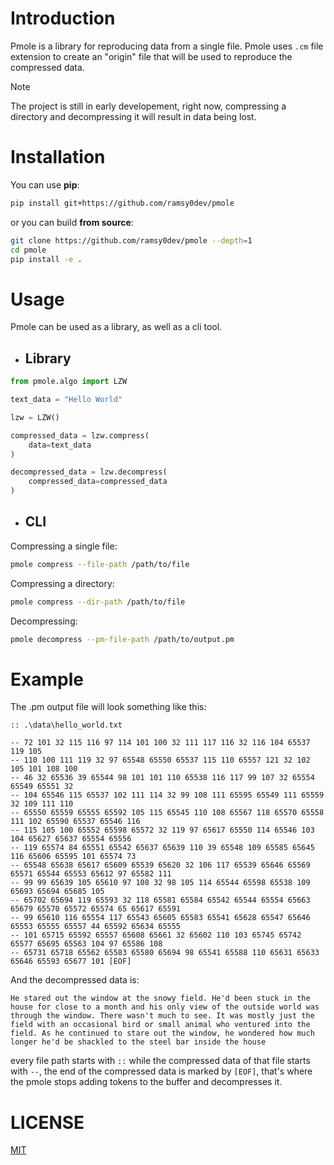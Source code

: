 
# Introduction

Pmole is a library for reproducing data from a single file.
Pmole uses `.cm` file extension to create an "origin" file that will be used to reproduce the compressed data.

> [!NOTE]
> The project is still in early developement, right now, compressing a directory and decompressing it will result in data being lost.

# Installation

You can use **pip**:

```bash
pip install git+https://github.com/ramsy0dev/pmole
```

or you can build **from source**:

```bash
git clone https://github.com/ramsy0dev/pmole --depth=1
cd pmole
pip install -e .
```

# Usage

Pmole can be used as a library, as well as a cli tool.

* ## Library

```python
from pmole.algo import LZW

text_data = "Hello World"

lzw = LZW()

compressed_data = lzw.compress(
    data=text_data
)

decompressed_data = lzw.decompress(
    compressed_data=compressed_data
)
```

* ## CLI

Compressing a single file:

```bash
pmole compress --file-path /path/to/file
```

Compressing a directory:

```bash
pmole compress --dir-path /path/to/file
```

Decompressing:

```bash
pmole decompress --pm-file-path /path/to/output.pm
```

# Example

The .pm output file will look something like this:

```
:: .\data\hello_world.txt

-- 72 101 32 115 116 97 114 101 100 32 111 117 116 32 116 104 65537 119 105
-- 110 100 111 119 32 97 65548 65550 65537 115 110 65557 121 32 102 105 101 108 100
-- 46 32 65536 39 65544 98 101 101 110 65538 116 117 99 107 32 65554 65549 65551 32
-- 104 65546 115 65537 102 111 114 32 99 108 111 65595 65549 111 65559 32 109 111 110
-- 65550 65559 65555 65592 105 115 65545 110 108 65567 118 65570 65558 111 102 65590 65537 65546 116
-- 115 105 100 65552 65598 65572 32 119 97 65617 65550 114 65546 103 104 65627 65637 65554 65556
-- 119 65574 84 65551 65542 65637 65639 110 39 65548 109 65585 65645 116 65606 65595 101 65574 73
-- 65548 65638 65617 65609 65539 65620 32 106 117 65539 65646 65569 65571 65544 65553 65612 97 65582 111
-- 99 99 65639 105 65610 97 108 32 98 105 114 65544 65598 65538 109 65693 65694 65685 105
-- 65702 65694 119 65593 32 118 65581 65584 65542 65544 65554 65663 65679 65570 65572 65574 65 65617 65591
-- 99 65610 116 65554 117 65543 65605 65583 65541 65628 65547 65646 65553 65555 65557 44 65592 65634 65555
-- 101 65715 65592 65557 65608 65661 32 65602 110 103 65745 65742 65577 65695 65563 104 97 65586 108
-- 65731 65718 65562 65583 65580 65694 98 65541 65588 110 65631 65633 65646 65593 65677 101 [EOF]
```

And the decompressed data is:

```
He stared out the window at the snowy field. He'd been stuck in the house for close to a month and his only view of the outside world was through the window. There wasn't much to see. It was mostly just the field with an occasional bird or small animal who ventured into the field. As he continued to stare out the window, he wondered how much longer he'd be shackled to the steel bar inside the house
```

every file path starts with `::` while the compressed data of that file starts with `--`, the end of the compressed data is marked by `[EOF]`, that's where the pmole stops adding tokens to the buffer and decompresses it.

# LICENSE

[MIT](https://github.com/ramsy0dev/pmole/blob/main/LICENSE)
